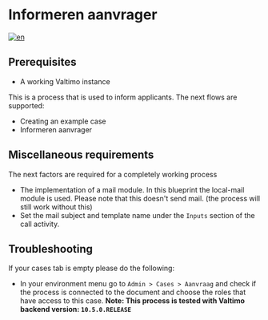 # Informeren aanvrager
[![en](https://img.shields.io/badge/lang-en-red.svg)](https://github.com/generiekzaakafhandelcomponent/Basisprocessen/blob/feature/generieke-zaak/README.md)
## Prerequisites
- A working Valtimo instance

This is a process that is used to inform applicants. The next flows are supported:
- Creating an example case
- Informeren aanvrager

## Miscellaneous requirements
The next factors are required for a completely working process
- The implementation of a mail module. In this blueprint the local-mail module is used. Please note that this doesn't send mail. (the process will still work without this)
- Set the mail subject and template name under the `Inputs` section of the call activity.

## Troubleshooting
If your cases tab is empty please do the following:
- In your environment menu go to `Admin > Cases > Aanvraag` and check if the process is connected to the document and choose the roles that have access to this case.
**Note:
This process is tested with Valtimo backend version: `10.5.0.RELEASE`**
